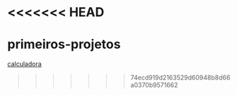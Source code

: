 <<<<<<< HEAD
=======
# primeiros-projetos
[calculadora](https://susanalima55p.github.io/primeiros-projetos/calculadora/)
>>>>>>> 74ecd919d2163529d60948b8d66a0370b9571662
